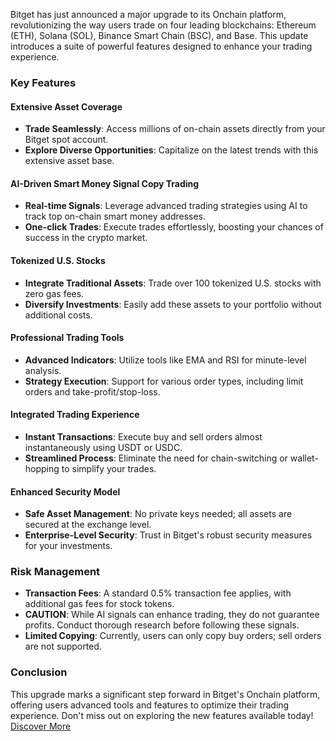 Bitget has just announced a major upgrade to its Onchain platform, revolutionizing the way users trade on four leading blockchains: Ethereum (ETH), Solana (SOL), Binance Smart Chain (BSC), and Base. This update introduces a suite of powerful features designed to enhance your trading experience.

### Key Features
#### Extensive Asset Coverage
- **Trade Seamlessly**: Access millions of on-chain assets directly from your Bitget spot account.
- **Explore Diverse Opportunities**: Capitalize on the latest trends with this extensive asset base.

#### AI-Driven Smart Money Signal Copy Trading
- **Real-time Signals**: Leverage advanced trading strategies using AI to track top on-chain smart money addresses.
- **One-click Trades**: Execute trades effortlessly, boosting your chances of success in the crypto market.

#### Tokenized U.S. Stocks
- **Integrate Traditional Assets**: Trade over 100 tokenized U.S. stocks with zero gas fees.
- **Diversify Investments**: Easily add these assets to your portfolio without additional costs.

#### Professional Trading Tools
- **Advanced Indicators**: Utilize tools like EMA and RSI for minute-level analysis.
- **Strategy Execution**: Support for various order types, including limit orders and take-profit/stop-loss.

#### Integrated Trading Experience
- **Instant Transactions**: Execute buy and sell orders almost instantaneously using USDT or USDC.
- **Streamlined Process**: Eliminate the need for chain-switching or wallet-hopping to simplify your trades.

#### Enhanced Security Model
- **Safe Asset Management**: No private keys needed; all assets are secured at the exchange level.
- **Enterprise-Level Security**: Trust in Bitget's robust security measures for your investments.

### Risk Management
- **Transaction Fees**: A standard 0.5% transaction fee applies, with additional gas fees for stock tokens.
- **CAUTION**: While AI signals can enhance trading, they do not guarantee profits. Conduct thorough research before following these signals.
- **Limited Copying**: Currently, users can only copy buy orders; sell orders are not supported.

### Conclusion
This upgrade marks a significant step forward in Bitget's Onchain platform, offering users advanced tools and features to optimize their trading experience. Don't miss out on exploring the new features available today! [Discover More](https://chain-base.xyz/bitget-onchain-upgrade-access-millions-of-on-chain-assets-and-smart-copy-trading)